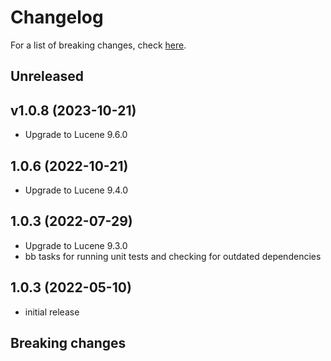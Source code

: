# Changelog

For a list of breaking changes, check [here](#breaking-changes).

## Unreleased

## v1.0.8 (2023-10-21)

- Upgrade to Lucene 9.6.0

## 1.0.6 (2022-10-21)

- Upgrade to Lucene 9.4.0

## 1.0.3 (2022-07-29)

- Upgrade to Lucene 9.3.0
- bb tasks for running unit tests and checking for outdated dependencies

## 1.0.3 (2022-05-10)

- initial release

## Breaking changes
